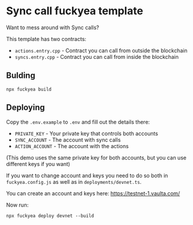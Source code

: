 # Sync call fuckyea template

Want to mess around with Sync calls?

This template has two contracts:
- `actions.entry.cpp` - Contract you can call from outside the blockchain
- `syncs.entry.cpp` - Contract you can call from inside the blockchain

## Bulding

```
npx fuckyea build
```

## Deploying

Copy the `.env.example` to `.env` and fill out the details there:
- `PRIVATE_KEY` - Your private key that controls both accounts
- `SYNC_ACCOUNT` - The account with sync calls
- `ACTION_ACCOUNT` - The account with the actions

(This demo uses the same private key for both accounts, but you can use different keys if you want)

If you want to change account and keys you need to do so both in `fuckyea.config.js` as 
well as in `deployments/devnet.ts`.

You can create an account and keys here: https://testnet-1.vaulta.com/

Now run:

```
npx fuckyea deploy devnet --build
```
